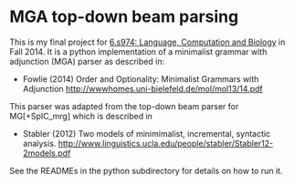 MGA top-down beam parsing
========================

This is my final project for [6.s974: Language, Computation and Biology](http://www.eecs.mit.edu/academics-admissions/academic-information/subject-updates-ft-2014/6s974) in Fall 2014.  It is a python implementation of a minimalist grammar with adjunction (MGA) parser as described in:

- Fowlie (2014) Order and Optionality: Minimalist Grammars with Adjunction
http://wwwhomes.uni-bielefeld.de/mol/mol13/14.pdf

This parser was adapted from the top-down beam parser for MG[+SpIC_mrg] which is described in 

- Stabler (2012) Two models of minimimalist, incremental, syntactic analysis.
http://www.linguistics.ucla.edu/people/stabler/Stabler12-2models.pdf

See the READMEs in the python subdirectory for details on how to run it.
